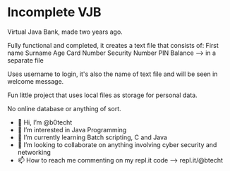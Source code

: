 # Incomplete VJB

Virtual Java Bank, made two years ago.

Fully functional and completed, it creates a text file that consists of:
    First name
    Surname
    Age
    Card Number
    Security Number
    PIN
    Balance --> in a separate file

Uses username to login, it's also the name of text file and will be seen in welcome message.

Fun little project that uses local files as storage for personal data.

No online database or anything of sort.

- 👋 Hi, I’m @b0techt
- 👀 I’m interested in Java Programming
- 🌱 I’m currently learning Batch scripting, C and Java
- 💞️ I’m looking to collaborate on anything involving cyber security and networking
- 📫 How to reach me commenting on my repl.it code --> repl.it/@btecht

